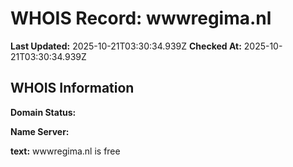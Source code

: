# WHOIS Record: wwwregima.nl

**Last Updated:** 2025-10-21T03:30:34.939Z
**Checked At:** 2025-10-21T03:30:34.939Z

## WHOIS Information

**Domain Status:** 

**Name Server:** 

**text:** wwwregima.nl is free

